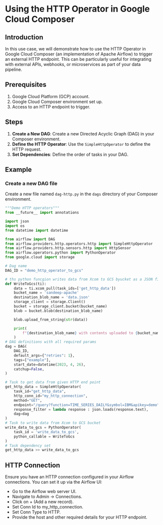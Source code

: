 # Using the HTTP Operator in Google Cloud Composer

## Introduction

In this use case, we will demonstrate how to use the HTTP Operator in Google Cloud Composer (an implementation of Apache Airflow) to trigger an external HTTP endpoint. This can be particularly useful for integrating with external APIs, webhooks, or microservices as part of your data pipeline.

## Prerequisites

1. Google Cloud Platform (GCP) account.
2. Google Cloud Composer environment set up.
3. Access to an HTTP endpoint to trigger.

## Steps

1. **Create a New DAG**: Create a new Directed Acyclic Graph (DAG) in your Composer environment.
2. **Define the HTTP Operator**: Use the `SimpleHttpOperator` to define the HTTP request.
3. **Set Dependencies**: Define the order of tasks in your DAG.

## Example

### Create a new DAG file

Create a new file named `dag-http.py` in the `dags` directory of your Composer environment.

```python
"""Demo HTTP operators"""
from __future__ import annotations

import json
import os
from datetime import datetime

from airflow import DAG
from airflow.providers.http.operators.http import SimpleHttpOperator
from airflow.providers.http.sensors.http import HttpSensor
from airflow.operators.python import PythonOperator
from google.cloud import storage

# Dag name
DAG_ID = "demo_http_operator_to_gcs"

# ths python funcgion writes data from Xcom to GCS byucket as a JSON file
def WriteToGcs(ti):
    data = ti.xcom_pull(task_ids=['get_http_data'])
    bucket_name = 'sandeep-apache'
    destination_blob_name = 'data.json'
    storage_client = storage.Client()
    bucket = storage_client.bucket(bucket_name)
    blob = bucket.blob(destination_blob_name)

    blob.upload_from_string(str(data))

    print(
        f"{destination_blob_name} with contents uploaded to {bucket_name}."
    )
# DAG definitions with all required params
dag = DAG(
    DAG_ID,
    default_args={"retries": 1},
    tags=["example"],
    start_date=datetime(2023, 4, 26),
    catchup=False,
)

# Task to get data from given HTTP end point
get_http_data = SimpleHttpOperator(
    task_id="get_http_data",
    http_conn_id="my_http_connection",
    method="GET",
    endpoint="/query?function=TIME_SERIES_DAILY&symbol=IBM&apikey=demo",
    response_filter = lambda response : json.loads(response.text),
    dag=dag
)
# Task to write data from Xcom to GCS bucket
write_data_to_gcs = PythonOperator(
    task_id = 'write_data_to_gcs',
    python_callable = WriteToGcs
)
# Task dependency set
get_http_data >> write_data_to_gcs
```

## HTTP Connection

Ensure you have an HTTP connection configured in your Airflow connections. You can set it up via the Airflow UI:

- Go to the Airflow web server UI.
- Navigate to Admin -> Connections.
- Click on + (Add a new record).
- Set Conn Id to my_http_connection.
- Set Conn Type to HTTP.
- Provide the host and other required details for your HTTP endpoint.

